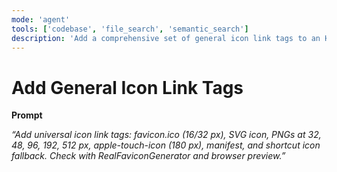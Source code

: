 ```yaml
---
mode: 'agent'
tools: ['codebase', 'file_search', 'semantic_search']
description: 'Add a comprehensive set of general icon link tags to an HTML document.'
---
```


# Add General Icon Link Tags

**Prompt**

*“Add universal icon link tags: favicon.ico (16/32 px), SVG icon, PNGs at 32, 48, 96, 192, 512 px, apple-touch-icon (180 px), manifest, and shortcut icon fallback. Check with RealFaviconGenerator and browser preview.”*
